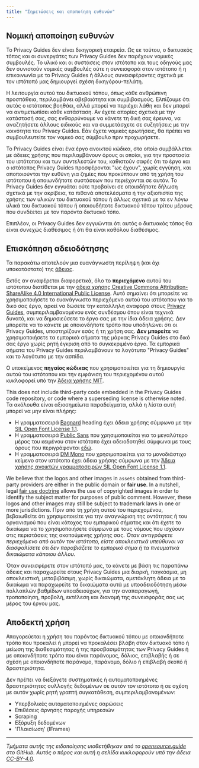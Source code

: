 ```yaml
---
title: "Σημειώσεις και αποποίηση ευθυνών"
---
```


## Νομική αποποίηση ευθυνών

Το Privacy Guides δεν είναι δικηγορική εταιρεία. Ως εκ τούτου, ο δικτυακός τόπος και οι συνεργάτες των Privacy Guides δεν παρέχουν νομικές συμβουλές. Το υλικό και οι συστάσεις στον ιστότοπο και τους οδηγούς μας δεν συνιστούν νομικές συμβουλές ούτε η συνεισφορά στον ιστότοπο ή η επικοινωνία με το Privacy Guides ή άλλους συνεισφέροντες σχετικά με τον ιστότοπό μας δημιουργεί σχέση δικηγόρου-πελάτη.

Η λειτουργία αυτού του δικτυακού τόπου, όπως κάθε ανθρώπινη προσπάθεια, περιλαμβάνει αβεβαιότητα και συμβιβασμούς. Ελπίζουμε ότι αυτός ο ιστότοπος βοηθάει, αλλά μπορεί να περιέχει λάθη και δεν μπορεί να αντιμετωπίσει κάθε κατάσταση. Αν έχετε απορίες σχετικά με την κατάστασή σας, σας ενθαρρύνουμε να κάνετε τη δική σας έρευνα, να αναζητήσετε άλλους ειδικούς και να συμμετάσχετε σε συζητήσεις με την κοινότητα του Privacy Guides. Εάν έχετε νομικές ερωτήσεις, θα πρέπει να συμβουλευτείτε τον νομικό σας σύμβουλο πριν προχωρήσετε.

Το Privacy Guides είναι ένα έργο ανοικτού κώδικα, στο οποίο συμβάλλεται με άδειες χρήσης που περιλαμβάνουν όρους οι οποίοι, για την προστασία του ιστότοπου και των συντελεστών του, καθιστούν σαφές ότι το έργο και ο ιστότοπος Privacy Guides προσφέρονται "ως έχουν", χωρίς εγγύηση, και αποποιούνται την ευθύνη για ζημίες που προκύπτουν από τη χρήση του ιστότοπου ή οποιωνδήποτε συστάσεων που περιέχονται σε αυτόν. Το Privacy Guides δεν εγγυάται ούτε προβαίνει σε οποιαδήποτε δήλωση σχετικά με την ακρίβεια, τα πιθανά αποτελέσματα ή την αξιοπιστία της χρήσης των υλικών του δικτυακού τόπου ή άλλως σχετικά με τα εν λόγω υλικά του δικτυακού τόπου ή οποιουδήποτε δικτυακού τόπου τρίτου μέρους που συνδέεται με τον παρόντα δικτυακό τόπο.

Επιπλέον, οι Privacy Guides δεν εγγυώνται ότι αυτός ο δικτυακός τόπος θα είναι συνεχώς διαθέσιμος ή ότι θα είναι καθόλου διαθέσιμος.

## Επισκόπηση αδειοδότησης

<div class="admonition danger" markdown>

Τα παρακάτω αποτελούν μια ευανάγνωστη περίληψη (και όχι υποκατάστατο) της [άδειας](/άδειας).

</div>

Εκτός αν αναφέρεται διαφορετικά, όλο το **περιεχόμενο** αυτού του ιστότοπου διατίθεται με την [άδεια χρήσης Creative Commons Attribution-ShareAlike 4.0 International Public License](https://github.com/privacyguides/privacyguides.org/tree/main/LICENSE). Αυτό σημαίνει ότι μπορείτε να χρησιμοποιήσετε το ευανάγνωστο περιεχόμενο αυτού του ιστότοπου για το δικό σας έργο, αρκεί να δώσετε την κατάλληλη αναφορά στους [Privacy Guides](https://www.privacyguides.org), συμπεριλαμβανομένου ενός συνδέσμου όπου είναι τεχνικά δυνατό, και να δημοσιεύσετε το έργο σας με την ίδια άδεια χρήσης. Δεν μπορείτε να το κάνετε με οποιονδήποτε τρόπο που υποδηλώνει ότι οι Privacy Guides, υποστηρίζουν εσάς ή τη χρήση σας. **Δεν μπορείτε** να χρησιμοποιήσετε τα εμπορικά σήματα της μάρκας Privacy Guides στο δικό σας έργο χωρίς ρητή έγκριση από το συγκεκριμένο έργο. Τα εμπορικά σήματα του Privacy Guides περιλαμβάνουν το λογότυπο "Privacy Guides" και το λογότυπο με την ασπίδα.

Ο υποκείμενος **πηγαίος κώδικας** που χρησιμοποιείται για τη δημιουργία αυτού του ιστότοπου και την εμφάνιση του περιεχομένου αυτού κυκλοφορεί υπό την [Άδεια χρήσης MIT](https://github.com/privacyguides/privacyguides.org/tree/main/LICENSE-CODE).

This does not include third-party code embedded in the Privacy Guides code repository, or code where a superseding license is otherwise noted. Τα ακόλουθα είναι αξιοσημείωτα παραδείγματα, αλλά η λίστα αυτή μπορεί να μην είναι πλήρης:

* Η γραμματοσειρά [Bagnard](https://github.com/privacyguides/brand/tree/67166ed8b641d8ac1837d0b75329e02ed4056704/fonts/Bagnard) heading έχει άδεια χρήσης σύμφωνα με την [SIL Open Font License 1.1](https://github.com/privacyguides/brand/blob/67166ed8b641d8ac1837d0b75329e02ed4056704/fonts/Bagnard/LICENSE.txt).
* Η γραμματοσειρά [Public Sans](https://github.com/privacyguides/brand/tree/67166ed8b641d8ac1837d0b75329e02ed4056704/fonts/Public%20Sans) που χρησιμοποιείται για το μεγαλύτερο μέρος του κειμένου στον ιστότοπο έχει αδειοδοτηθεί σύμφωνα με τους όρους που περιγράφονται [εδώ](https://github.com/privacyguides/brand/blob/67166ed8b641d8ac1837d0b75329e02ed4056704/fonts/Public%20Sans/LICENSE.txt).
* Η γραμματοσειρά [DM Mono](https://github.com/privacyguides/brand/tree/67166ed8b641d8ac1837d0b75329e02ed4056704/fonts/DM%20Mono) που χρησιμοποιείται για το μονοδιάστιχο κείμενο στον ιστότοπο έχει άδεια χρήσης σύμφωνα με την [Άδεια χρήσης ανοικτών γραμματοσειρών SIL Open Font License 1.1](https://github.com/privacyguides/brand/blob/67166ed8b641d8ac1837d0b75329e02ed4056704/fonts/DM%20Mono/LICENSE.txt).

We believe that the logos and other images in `assets` obtained from third-party providers are either in the public domain or **fair use**. In a nutshell, legal [fair use doctrine](https://copyright.gov/fair-use/more-info.html) allows the use of copyrighted images in order to identify the subject matter for purposes of public comment. However, these logos and other images may still be subject to trademark laws in one or more jurisdictions. Πριν από τη χρήση αυτού του περιεχομένου, βεβαιωθείτε ότι χρησιμοποιείτε για την αναγνώριση της οντότητας ή του οργανισμού που είναι κάτοχος του εμπορικού σήματος και ότι έχετε το δικαίωμα να το χρησιμοποιήσετε σύμφωνα με τους νόμους που ισχύουν στις περιστάσεις της σκοπούμενης χρήσης σας. *Όταν αντιγράφετε περιεχόμενο από αυτόν τον ιστότοπο, είστε αποκλειστικά υπεύθυνοι να διασφαλίσετε ότι δεν παραβιάζετε το εμπορικό σήμα ή τα πνευματικά δικαιώματα κάποιου άλλου.*

Όταν συνεισφέρετε στον ιστότοπό μας, το κάνετε με βάση τις παραπάνω άδειες και παραχωρείτε στους Privacy Guides μια διαρκή, παγκόσμια, μη αποκλειστική, μεταβιβάσιμη, χωρίς δικαιώματα, αμετάκλητη άδεια με το δικαίωμα να παραχωρείτε τα δικαιώματα αυτά με υποαδειοδότηση μέσω πολλαπλών βαθμίδων υποαδειούχων, για την αναπαραγωγή, τροποποίηση, προβολή, εκτέλεση και διανομή της συνεισφοράς σας ως μέρος του έργου μας.

## Αποδεκτή χρήση

Απαγορεύεται η χρήση του παρόντος δικτυακού τόπου με οποιονδήποτε τρόπο που προκαλεί ή μπορεί να προκαλέσει βλάβη στον δικτυακό τόπο ή μείωση της διαθεσιμότητας ή της προσβασιμότητας των Privacy Guides ή με οποιονδήποτε τρόπο που είναι παράνομος, δόλιος, επιβλαβής ή σε σχέση με οποιονδήποτε παράνομο, παράνομο, δόλιο ή επιβλαβή σκοπό ή δραστηριότητα.

Δεν πρέπει να διεξάγετε συστηματικές ή αυτοματοποιημένες δραστηριότητες συλλογής δεδομένων σε αυτόν τον ιστότοπο ή σε σχέση με αυτόν χωρίς ρητή γραπτή συγκατάθεση, συμπεριλαμβανομένων:

* Υπερβολικές αυτοματοποιημένες σαρώσεις
* Επιθέσεις άρνησης παροχής υπηρεσιών
* Scraping
* Εξόρυξη δεδομένων
* 'Πλαισίωση' (IFrames)

---

*Τμήματα αυτής της ειδοποίησης υιοθετήθηκαν από το [opensource.guide](https://github.com/github/opensource.guide/blob/master/notices.md) στο GitHub. Αυτός ο πόρος και αυτή η σελίδα κυκλοφορούν υπό την άδεια [CC-BY-4.0](https://creativecommons.org/licenses/by-sa/4.0).*
